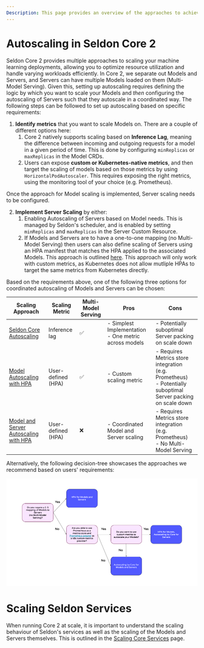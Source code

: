 ```yaml
---
Description: This page provides an overview of the appraoches to achieving autoscaling with Core 2.
---
```


# Autoscaling in Seldon Core 2

Seldon Core 2 provides multiple approaches to scaling your machine learning deployments, allowing you to optimize resource utilization and handle varying workloads efficiently. In Core 2, we separate out Models and Servers, and Servers can have multiple Models loaded on them (Multi-Model Serving). Given this, setting up autoscaling requires defining the logic by which you want to scale your Models and _then_ configuring the autoscaling of Servers such that they autoscale in a coordinated way. The following steps can be followed to set up autoscaling based on specific requirements:

1. **Identify metrics** that you want to scale Models on. There are a couple of different options here:
    1. Core 2 natively supports scaling based on **Inference Lag**, meaning the difference between incoming and outgoing requests for a model in a given period of time. This is done by configuring `minReplicas` or `maxReplicas` in the Model CRDs.
    2. Users can expose **custom or Kubernetes-native metrics**, and then target the scaling of models based on those metrics by using `HorizontalPodAutoscaler`. This requires exposing the right metrics, using the monitoring tool of your choice (e.g. Prometheus).

Once the approach for Model scaling is implemented, Server scaling needs to be configured. 

2. **Implement Server Scaling** by either:
    1. Enabling Autoscaling of Servers based on Model needs. This is managed by Seldon's scheduler, and is enabled by setting `minReplicas` and `maxReplicas` in the Server Custom Resource.
    2. If Models and Servers are to have a one-to-one mapping (no Multi-Model Serving) then users can also define scaling of Servers using an HPA manifest that matches the HPA applied to the associated Models. This approach is outlined [here](./hpa-rps-autoscaling.md). This approach will only work with custom metrics, as Kubernetes does not allow mutliple HPAs to target the same metrics from Kubernetes directly.

Based on the requirements above, one of the following three options for coordinated autoscaling of Models and Servers can be chosen:

| Scaling Approach | Scaling Metric | Multi-Model Serving | Pros | Cons |
|-----------------|------------------------|---------------------|------|------|
| [Seldon Core Autoscaling](./core-autoscaling.md) | Inference lag | ✅ | - Simplest Implementation<br>- One metric across models | - Potentially suboptimal Server packing on scale down |
| [Model Autoscaling with HPA](./model-hpa-autoscaling.md) | User-defined (HPA) | ✅ | - Custom scaling metric | - Requires Metrics store integration (e.g. Prometheus)<br>- Potentially suboptimal Server packing on scale down |
| [Model and Server Autoscaling with HPA](./single-model-serving-hpa.md) | User-defined (HPA) | ❌ | - Coordinated Model and Server scaling | - Requires Metrics store integration (e.g. Prometheus)<br>- No Multi-Model Serving |

Alternatively, the following decision-tree showcases the approaches we recommend based on users' requirements:

![Autoscaling Approach Decision-tree](./autoscaling-decision-tree.png)

# Scaling Seldon Services

When running Core 2 at scale, it is important to understand the scaling behaviour of Seldon's services as well as the scaling of the Models and Servers themselves. This is outlined in the [Scaling Core Services](scaling-core-services.md) page.
